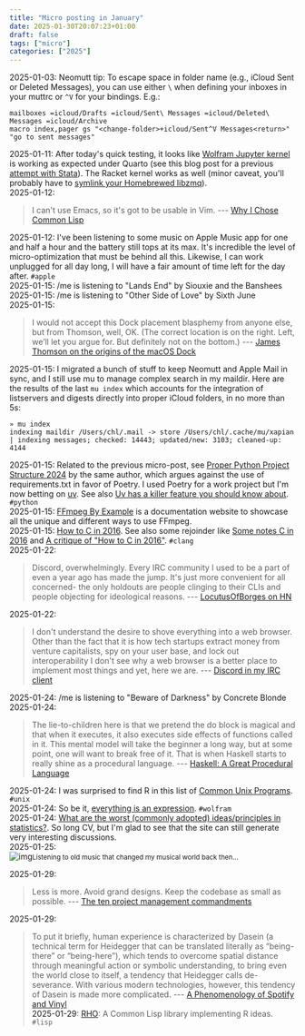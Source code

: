 ```yaml
---
title: "Micro posting in January"
date: 2025-01-30T20:07:23+01:00
draft: false
tags: ["micro"]
categories: ["2025"]
---
```


<a href="#" style="text-decoration: none;">2025-01-03</a>: Neomutt tip: To escape space in folder name (e.g., iCloud Sent or Deleted Messages), you can use either `\` when defining your inboxes in your muttrc or `^V` for your bindings. E.g.:

```
mailboxes =icloud/Drafts =icloud/Sent\ Messages =icloud/Deleted\ Messages =icloud/Archive
macro index,pager gs "<change-folder>+icloud/Sent^V Messages<return>" "go to sent messages"
```

<a href="#" style="text-decoration: none;">2025-01-11</a>: After today's quick testing, it looks like [Wolfram Jupyter kernel](https://github.com/WolframResearch/WolframLanguageForJupyter) is working as expected under Quarto (see this blog post for a previous [attempt with Stata](post/stata-quarto/)). The Racket kernel works as well (minor caveat, you'll probably have to [symlink your Homebrewed libzmq](https://github.com/rmculpepper/iracket/issues/20)).<br>
<a href="#" style="text-decoration: none;">2025-01-12</a>:

> I can't use Emacs, so it's got to be usable in Vim. --- [Why I Chose Common Lisp](https://blog.djhaskin.com/blog/why-i-chose-common-lisp/)<br>

<a href="#" style="text-decoration: none;">2025-01-12</a>: I've been listening to some music on Apple Music app for one and half a hour and the battery still tops at its max. It's incredible the level of micro-optimization that must be behind all this. Likewise, I can work unplugged for all day long, I will have a fair amount of time left for the day after. `#apple`<br>
<a href="#" style="text-decoration: none;">2025-01-15</a>: /me is listening to "Lands End" by Siouxie and the Banshees<br>
<a href="#" style="text-decoration: none;">2025-01-15</a>: /me is listening to "Other Side of Love" by Sixth June<br>
<a href="#" style="text-decoration: none;">2025-01-15</a>:

> I would not accept this Dock placement blasphemy from anyone else, but from Thomson, well, OK. (The correct location is on the right. Left, we’ll let you argue for. But definitely not on the bottom.) --- [James Thomson on the origins of the macOS Dock](https://daringfireball.net/linked/2025/01/10/thomson-dock)<br>

<a href="#" style="text-decoration: none;">2025-01-15</a>: I migrated a bunch of stuff to keep Neomutt and Apple Mail in sync, and I still use mu to manage complex search in my maildir. Here are the results of the last `mu index` which accounts for the integration of listservers and digests directly into proper iCloud folders, in no more than 5s:

```shell
» mu index
indexing maildir /Users/chl/.mail -> store /Users/chl/.cache/mu/xapian
| indexing messages; checked: 14443; updated/new: 3103; cleaned-up: 4144
```

<a href="#" style="text-decoration: none;">2025-01-15</a>: Related to the previous micro-post, see [Proper Python Project Structure 2024](https://matt.sh/python-project-structure-2024) by the same author, which argues against the use of requirements.txt in favor of Poetry. I used Poetry for a work project but I'm now betting on [uv](https://docs.astral.sh/uv/). See also [Uv has a killer feature you should know about](https://valatka.dev/2025/01/12/on-killer-uv-feature.html). `#python`<br>
<a href="#" style="text-decoration: none;">2025-01-15</a>: [FFmpeg By Example](https://ffmpegbyexample.com) is a documentation website to showcase all the unique and different ways to use FFmpeg.<br>
<a href="#" style="text-decoration: none;">2025-01-15</a>: [How to C in 2016](https://matt.sh/howto-c). See also some rejoinder like [Some notes C in 2016](https://blog.erratasec.com/2016/01/some-notes-c-in-2016.html) and [A critique of "How to C in 2016"](https://github.com/Keith-S-Thompson/how-to-c-response). `#clang`<br>
<a href="#" style="text-decoration: none;">2025-01-22</a>:

> Discord, overwhelmingly. Every IRC community I used to be a part of even a year ago has made the jump. It's just more convenient for all concerned- the only holdouts are people clinging to their CLIs and people objecting for ideological reasons. --- [LocutusOfBorges on HN](https://news.ycombinator.com/item?id=15731193)<br>

<a href="#" style="text-decoration: none;">2025-01-22</a>:

> I don't understand the desire to shove everything into a web browser. Other than the fact that it is how tech startups extract money from venture capitalists, spy on your user base, and lock out interoperability I don't see why a web browser is a better place to implement most things and yet, here we are. --- [Discord in my IRC client](https://www.going-flying.com/blog/discord-irc.html)<br>

<a href="#" style="text-decoration: none;">2025-01-24</a>: /me is listening to "Beware of Darkness" by Concrete Blonde<br>
<a href="#" style="text-decoration: none;">2025-01-24</a>:

> The lie-to-children here is that we pretend the do block is magical and that when it executes, it also executes side effects of functions called in it. This mental model will take the beginner a long way, but at some point, one will want to break free of it. That is when Haskell starts to really shine as a procedural language. --- [Haskell: A Great Procedural Language](https://entropicthoughts.com/haskell-procedural-programming)<br>

<a href="#" style="text-decoration: none;">2025-01-24</a>: I was surprised to find R in this list of [Common Unix Programs](https://darwinsys.com/history/origins.html). `#unix`<br>
<a href="#" style="text-decoration: none;">2025-01-24</a>: So be it, [everything is an expression](https://reference.wolfram.com/language/tutorial/Expressions.html#4715). `#wolfram`<br>
<a href="#" style="text-decoration: none;">2025-01-24</a>: [What are the worst (commonly adopted) ideas/principles in statistics?](https://stats.stackexchange.com/questions/476424/what-are-the-worst-commonly-adopted-ideas-principles-in-statistics). So long CV, but I'm glad to see that the site can still generate very interesting discussions.<br>
<a href="#" style="text-decoration: none;">2025-01-25</a>: <br>![img](/img/2025-01-25-20-55-44.png)<small>Listening to old music that changed my musical world back then...</small><br>

<a href="#" style="text-decoration: none;">2025-01-29</a>:

> Less is more. Avoid grand designs. Keep the codebase as small as possible. --- [The ten project management commandments](https://www.defmacro.org/2013/06/03/engineering-commandments.html)<br>

<a href="#" style="text-decoration: none;">2025-01-29</a>:

> To put it briefly, human experience is characterized by Dasein (a technical term for Heidegger that can be translated literally as “being-there” or “being-here”), which tends to overcome spatial distance through meaningful action or symbolic understanding, to bring even the world close to itself, a tendency that Heidegger calls de-severance. With various modern technologies, however, this tendency of Dasein is made more complicated. --- [A Phenomenology of Spotify and Vinyl](https://hedgehogreview.com/web-features/thr/posts/a-phenomenology-of-spotify-and-vinyl)<br>
<a href="#" style="text-decoration: none;">2025-01-29</a>: [RHO](https://gitlab.common-lisp.net/mantoniotti/rho): A Common Lisp library implementing R ideas. `#lisp`<br>
